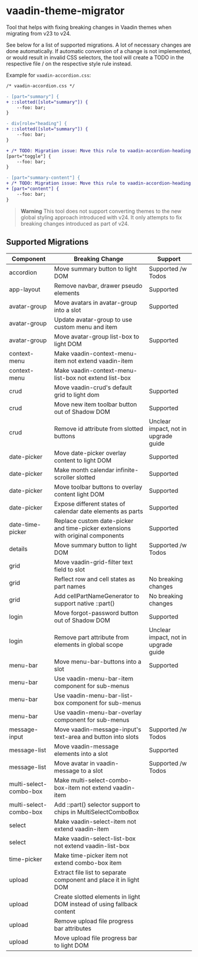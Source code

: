 # vaadin-theme-migrator

Tool that helps with fixing breaking changes in Vaadin themes when migrating from v23 to v24.

See below for a list of supported migrations.
A lot of necessary changes are done automatically.
If automatic conversion of a change is not implemented, or would result in invalid CSS selectors, the tool will create a TODO in the respective file / on the respective style rule instead.

Example for `vaadin-accordion.css`:
```diff
/* vaadin-accordion.css */

- [part="summary"] {
+ ::slotted([slot="summary"]) {
    --foo: bar;
}

- div[role="heading"] {
+ ::slotted([slot="summary"]) {
    --foo: bar;
}

+ /* TODO: Migration issue: Move this rule to vaadin-accordion-heading.css */
[part="toggle"] {
    --foo: bar;
}

- [part="summary-content"] {
+ /* TODO: Migration issue: Move this rule to vaadin-accordion-heading.css */
+ [part="content"] {
    --foo: bar;
}
```

> **Warning**
> This tool does not support converting themes to the new global styling approach introduced with v24.
> It only attempts to fix breaking changes introduced as part of v24.

## Supported Migrations

| Component              | Breaking Change                                                                |   Support                            |
|------------------------|--------------------------------------------------------------------------------|--------------------------------------|
| accordion              | Move summary button to light DOM                                               | Supported /w Todos                   |
| app-layout             | Remove navbar, drawer pseudo elements                                          | Supported                            |
| avatar-group           | Move avatars in avatar-group into a slot                                       | Supported                            |
| avatar-group           | Update avatar-group to use custom menu and item                                |                                      |
| avatar-group           | Move avatar-group list-box to light DOM                                        | Supported                            |
| context-menu           | Make vaadin-context-menu-item not extend vaadin-item                           |                                      |
| context-menu           | Make vaadin-context-menu-list-box not extend list-box                          |                                      |
| crud                   | Move vaadin-crud's default grid to light dom                                   | Supported                            |
| crud                   | Move new item toolbar button out of Shadow DOM                                 | Supported                            |
| crud                   | Remove id attribute from slotted buttons                                       | Unclear impact, not in upgrade guide |
| date-picker            | Move date-picker overlay content to light DOM                                  | Supported                            |
| date-picker            | Make month calendar infinite-scroller slotted                                  | Supported                            |
| date-picker            | Move toolbar buttons to overlay content light DOM                              | Supported                            |
| date-picker            | Expose different states of calendar date elements as parts                     | Supported                            |
| date-time-picker       | Replace custom date-picker and time-picker extensions with original components | Supported                            |
| details                | Move summary button to light DOM                                               | Supported /w Todos                   |
| grid                   | Move vaadin-grid-filter text field to slot                                     |                                      |
| grid                   | Reflect row and cell states as part names                                      | No breaking changes                  |
| grid                   | Add cellPartNameGenerator to support native ::part()                           | No breaking changes                  |
| login                  | Move forgot-password button out of Shadow DOM                                  | Supported                            |
| login                  | Remove part attribute from elements in global scope                            | Unclear impact, not in upgrade guide |
| menu-bar               | Move menu-bar-buttons into a slot                                              | Supported                            |
| menu-bar               | Use vaadin-menu-bar-item component for sub-menus                               |                                      |
| menu-bar               | Use vaadin-menu-bar-list-box component for sub-menus                           |                                      |
| menu-bar               | Use vaadin-menu-bar-overlay component for sub-menus                            |                                      |
| message-input          | Move vaadin-message-input's text-area and button into slots                    | Supported /w Todos                   |
| message-list           | Move vaadin-message elements into a slot                                       | Supported                            |
| message-list           | Move avatar in vaadin-message to a slot                                        | Supported /w Todos                   |
| multi-select-combo-box | Make multi-select-combo-box-item not extend vaadin-item                        |                                      |
| multi-select-combo-box | Add ::part() selector support to chips in MultiSelectComboBox                  |                                      |
| select                 | Make vaadin-select-item not extend vaadin-item                                 |                                      |
| select                 | Make vaadin-select-list-box not extend vaadin-list-box                         |                                      |
| time-picker            | Make time-picker item not extend combo-box item                                |                                      |
| upload                 | Extract file list to separate component and place it in light DOM              |                                      |
| upload                 | Create slotted elements in light DOM instead of using fallback content         |                                      |
| upload                 | Remove upload file progress bar attributes                                     |                                      |
| upload                 | Move upload file progress bar to light DOM                                     |                                      |
